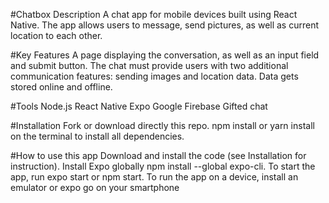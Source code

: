 #Chatbox
Description
A chat app for mobile devices built using React Native. The app allows users to message, send pictures, as well as current location to each other.

#Key Features
A page displaying the conversation, as well as an input field and submit button.
The chat must provide users with two additional communication features: sending images and location data.
Data gets stored online and offline.

#Tools
Node.js
React Native
Expo
Google Firebase
Gifted chat

#Installation
Fork or download directly this repo.
npm install or yarn install on the terminal to install all dependencies.


#How to use this app
Download and install the code (see Installation for instruction).
Install Expo globally npm install --global expo-cli.
To start the app, run expo start or npm start.
To run the app on a device, install an emulator or expo go on your smartphone
